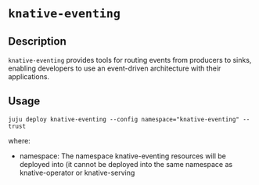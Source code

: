 # `knative-eventing`

## Description
`knative-eventing` provides tools for routing events from producers to sinks, enabling developers to use an event-driven architecture with their applications.

## Usage

```
juju deploy knative-eventing --config namespace="knative-eventing" --trust
```
where:

* namespace: The namespace knative-eventing resources will be deployed into (it cannot be deployed into the same namespace as knative-operator or knative-serving
